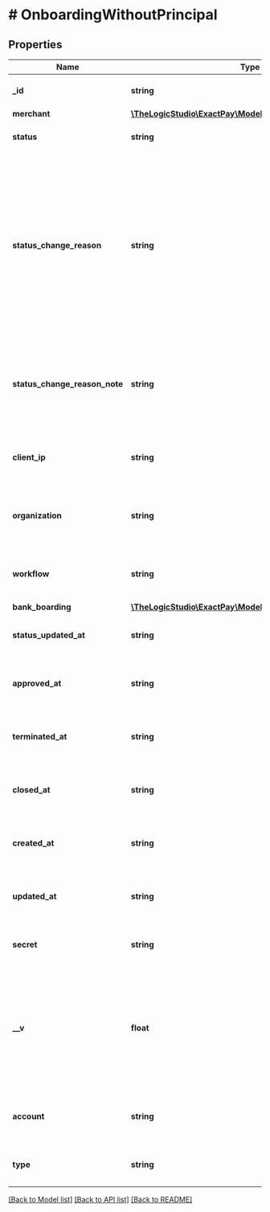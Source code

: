 # # OnboardingWithoutPrincipal

## Properties

Name | Type | Description | Notes
------------ | ------------- | ------------- | -------------
**_id** | **string** | Onboarding Application identifier. | [optional]
**merchant** | [**\TheLogicStudio\ExactPay\Model\MerchantWithoutPrincipal**](MerchantWithoutPrincipal.md) |  | [optional]
**status** | **string** | The status of the Onboarding Application. | [optional]
**status_change_reason** | **string** | Reason for the status change. The reason may be needed when the Onboarding status changes to &#x60;accountClosed&#x60;, &#x60;autoDeclined&#x60;, &#x60;declined&#x60;, &#x60;pended&#x60;, and &#x60;terminated&#x60;. This field will be available only when the status change reason is entered in the system. | [optional]
**status_change_reason_note** | **string** | Notes related to the status change.  This field will be available only when the status change reason note is entered in the system. | [optional]
**client_ip** | **string** | The IP address of the client who sent the Onboarding Application. | [optional]
**organization** | **string** | The Identifier of the Organization under which this Onboarding Application was submitted | [optional]
**workflow** | **string** | The Workflow identifier used to evaluate this Onboarding Application. | [optional]
**bank_boarding** | [**\TheLogicStudio\ExactPay\Model\BankBoarding**](BankBoarding.md) |  | [optional]
**status_updated_at** | **string** | The date and time when the status was last updated. | [optional]
**approved_at** | **string** | The date and time when the Onboarding Application was approved. | [optional]
**terminated_at** | **string** | The date and time when the Organization or Account was terminated. | [optional]
**closed_at** | **string** | The date and time when the Organization or Account was closed. | [optional]
**created_at** | **string** | The date and time when the Onboarding Application was created. | [optional]
**updated_at** | **string** | The date and time when the Onboarding Application was last updated. | [optional]
**secret** | **string** | The secret associated with the Organization or Account. | [optional]
**__v** | **float** | Version of the Onboarding Application, whenever an Onboarding Application is updated or ran through some process the version value will be incremented. | [optional]
**account** | **string** | Account identifier assigned in Exact Payments system. | [optional]
**type** | **string** | The type of the Onboarded entity. | [optional] [default to 'account']

[[Back to Model list]](../../README.md#models) [[Back to API list]](../../README.md#endpoints) [[Back to README]](../../README.md)
